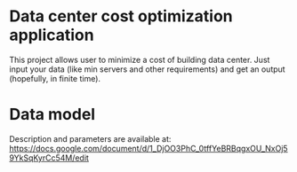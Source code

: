 # Data center cost optimization application

This project allows user to minimize a cost of building data center.
Just input your data (like min servers and other requirements)
and get an output (hopefully, in finite time).

# Data model

Description and parameters are available at: 
https://docs.google.com/document/d/1_DjOO3PhC_0tffYeBRBqgxOU_NxOj59YkSqKyrCc54M/edit
